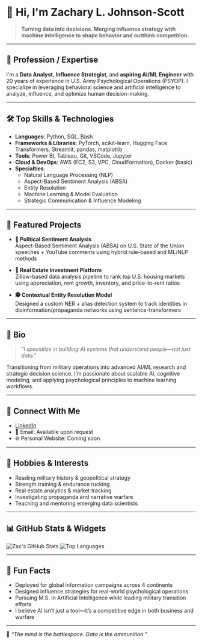 # 👋 Hi, I'm Zachary L. Johnson-Scott

> **Turning data into decisions. Merging influence strategy with machine intelligence to shape behavior and outthink competition.**

---

## 👤 Profession / Expertise

I'm a **Data Analyst**, **Influence Strategist**, and **aspiring AI/ML Engineer** with 20 years of experience in U.S. Army Psychological Operations (PSYOP). I specialize in leveraging behavioral science and artificial intelligence to analyze, influence, and optimize human decision-making.

---

## 🛠️ Top Skills & Technologies

- **Languages**: Python, SQL, Bash  
- **Frameworks & Libraries**: PyTorch, scikit-learn, Hugging Face Transformers, Streamlit, pandas, matplotlib  
- **Tools**: Power BI, Tableau, Git, VSCode, Jupyter  
- **Cloud & DevOps**: AWS (EC2, S3, VPC, CloudFormation), Docker (basic)  
- **Specialties**:  
  - Natural Language Processing (NLP)  
  - Aspect-Based Sentiment Analysis (ABSA)  
  - Entity Resolution  
  - Machine Learning & Model Evaluation  
  - Strategic Communication & Influence Modeling

---

## 🚀 Featured Projects

- **🧠 Political Sentiment Analysis**  
  Aspect-Based Sentiment Analysis (ABSA) on U.S. State of the Union speeches + YouTube comments using hybrid rule-based and ML/NLP methods

- **🏡 Real Estate Investment Platform**  
  Zillow-based data analysis pipeline to rank top U.S. housing markets using appreciation, rent growth, inventory, and price-to-rent ratios

- **🕵️ Contextual Entity Resolution Model**  
  Designed a custom NER + alias detection system to track identities in disinformation/propaganda networks using sentence-transformers

---

## 🧠 Bio

> *"I specialize in building AI systems that understand people—not just data."*

Transitioning from military operations into advanced AI/ML research and strategic decision science. I’m passionate about scalable AI, cognitive modeling, and applying psychological principles to machine learning workflows.

---

## 🔗 Connect With Me

- [LinkedIn](https://www.linkedin.com/in/zacharyljohnsonscott)  
- 📧 Email: Available upon request  
- 🌐 Personal Website: Coming soon  

---

## 🎯 Hobbies & Interests

- Reading military history & geopolitical strategy  
- Strength training & endurance rucking  
- Real estate analytics & market tracking  
- Investigating propaganda and narrative warfare  
- Teaching and mentoring emerging data scientists

---

## 📊 GitHub Stats & Widgets

![Zac's GitHub Stats](https://github-readme-stats.vercel.app/api?username=zacjohnson&show_icons=true&theme=default)
![Top Languages](https://github-readme-stats.vercel.app/api/top-langs/?username=zacjohnson&layout=compact)

---

## 🎉 Fun Facts

- Deployed for global information campaigns across 4 continents  
- Designed influence strategies for real-world psychological operations  
- Pursuing M.S. in Artificial Intelligence while leading military transition efforts  
- I believe AI isn’t just a tool—it’s a competitive edge in both business and warfare  

---

🧠 *“The mind is the battlespace. Data is the ammunition.”*
